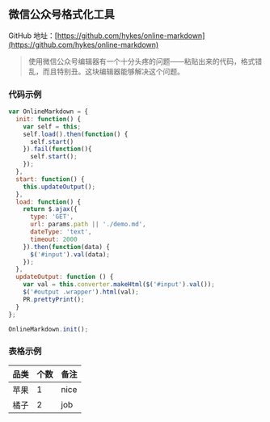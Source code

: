 ## 微信公众号格式化工具

GitHub 地址：[https://github.com/hykes/online-markdown](https://github.com/hykes/online-markdown)

> 使用微信公众号编辑器有一个十分头疼的问题——粘贴出来的代码，格式错乱，而且特别丑。这块编辑器能够解决这个问题。

### 代码示例

```javascript
var OnlineMarkdown = {
  init: function() {
    var self = this;
    self.load().then(function() {
      self.start()
    }).fail(function(){
      self.start();
    });
  },
  start: function() {
    this.updateOutput();
  },
  load: function() {
    return $.ajax({
      type: 'GET',
      url: params.path || './demo.md',
      dateType: 'text',
      timeout: 2000
    }).then(function(data) {
      $('#input').val(data);
    });
  },
  updateOutput: function () {
    var val = this.converter.makeHtml($('#input').val());
    $('#output .wrapper').html(val);
    PR.prettyPrint();
  }
};

OnlineMarkdown.init();
```

### 表格示例

| 品类 | 个数 | 备注 |
|-----|-----|------|
| 苹果 | 1   | nice |
| 橘子 | 2   | job |
